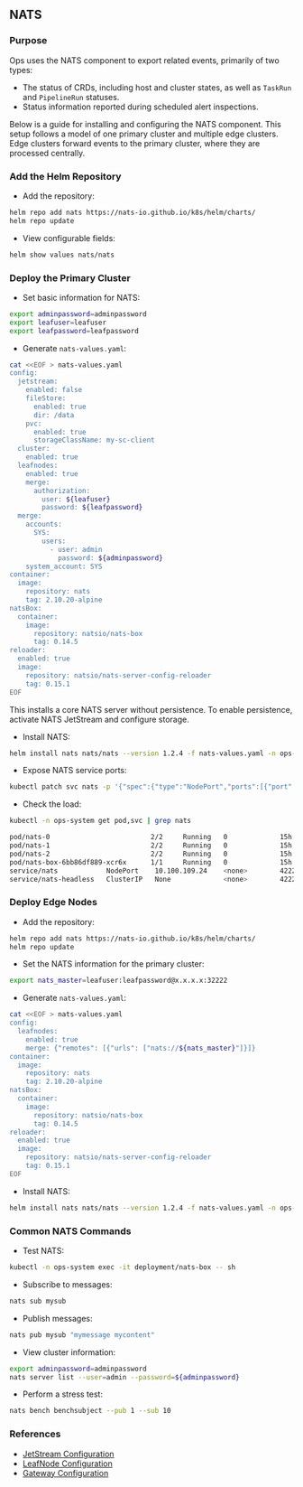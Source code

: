 ## NATS

### Purpose

Ops uses the NATS component to export related events, primarily of two types:

- The status of CRDs, including host and cluster states, as well as `TaskRun` and `PipelineRun` statuses.  
- Status information reported during scheduled alert inspections.  

Below is a guide for installing and configuring the NATS component. This setup follows a model of one primary cluster and multiple edge clusters. Edge clusters forward events to the primary cluster, where they are processed centrally.


### Add the Helm Repository

- Add the repository:

```bash
helm repo add nats https://nats-io.github.io/k8s/helm/charts/
helm repo update
```

- View configurable fields:

```bash
helm show values nats/nats
```


### Deploy the Primary Cluster

- Set basic information for NATS:

```bash
export adminpassword=adminpassword
export leafuser=leafuser
export leafpassword=leafpassword
```

- Generate `nats-values.yaml`:

```bash
cat <<EOF > nats-values.yaml
config:
  jetstream:
    enabled: false
    fileStore:
      enabled: true
      dir: /data
    pvc:
      enabled: true
      storageClassName: my-sc-client
  cluster:
    enabled: true
  leafnodes:
    enabled: true
    merge:
      authorization:
        user: ${leafuser}
        password: ${leafpassword}
  merge:
    accounts:
      SYS:
        users:
          - user: admin
            password: ${adminpassword}
    system_account: SYS
container:
  image:
    repository: nats
    tag: 2.10.20-alpine
natsBox:
  container:
    image:
      repository: natsio/nats-box
      tag: 0.14.5
reloader:
  enabled: true
  image:
    repository: natsio/nats-server-config-reloader
    tag: 0.15.1
EOF
```

This installs a core NATS server without persistence. To enable persistence, activate NATS JetStream and configure storage.

- Install NATS:

```bash
helm install nats nats/nats --version 1.2.4 -f nats-values.yaml -n ops-system
```

- Expose NATS service ports:

```bash
kubectl patch svc nats -p '{"spec":{"type":"NodePort","ports":[{"port":4222,"nodePort":32223,"targetPort":"nats"},{"port":7422,"nodePort":32222,"targetPort":"leafnodes"}]}}' -n ops-system
```

- Check the load:

```bash
kubectl -n ops-system get pod,svc | grep nats

pod/nats-0                         2/2     Running   0             15h
pod/nats-1                         2/2     Running   0             15h
pod/nats-2                         2/2     Running   0             15h
pod/nats-box-6bb86df889-xcr6x      1/1     Running   0             15h
service/nats            NodePort    10.100.109.24    <none>        4222:32223/TCP,7422:32222/TCP         15h
service/nats-headless   ClusterIP   None             <none>        4222/TCP,7422/TCP,6222/TCP,8222/TCP   15h
```


### Deploy Edge Nodes

- Add the repository:

```bash
helm repo add nats https://nats-io.github.io/k8s/helm/charts/
helm repo update
```

- Set the NATS information for the primary cluster:

```bash
export nats_master=leafuser:leafpassword@x.x.x.x:32222
```

- Generate `nats-values.yaml`:

```bash
cat <<EOF > nats-values.yaml
config:
  leafnodes:
    enabled: true
    merge: {"remotes": [{"urls": ["nats://${nats_master}"]}]}
container:
  image:
    repository: nats
    tag: 2.10.20-alpine
natsBox:
  container:
    image:
      repository: natsio/nats-box
      tag: 0.14.5
reloader:
  enabled: true
  image:
    repository: natsio/nats-server-config-reloader
    tag: 0.15.1
EOF
```

- Install NATS:

```bash
helm install nats nats/nats --version 1.2.4 -f nats-values.yaml -n ops-system
```


### Common NATS Commands

- Test NATS:

```bash
kubectl -n ops-system exec -it deployment/nats-box -- sh
```

- Subscribe to messages:

```bash
nats sub mysub
```

- Publish messages:

```bash
nats pub mysub "mymessage mycontent"
```

- View cluster information:

```bash
export adminpassword=adminpassword
nats server list --user=admin --password=${adminpassword}
```

- Perform a stress test:

```bash
nats bench benchsubject --pub 1 --sub 10
```


### References

- [JetStream Configuration](https://docs.nats.io/running-a-nats-service/configuration#jetstream)  
- [LeafNode Configuration](https://docs.nats.io/running-a-nats-service/configuration/leafnodes/leafnode_conf)  
- [Gateway Configuration](https://docs.nats.io/running-a-nats-service/configuration/gateways/gateway#gateway-configuration-block)  